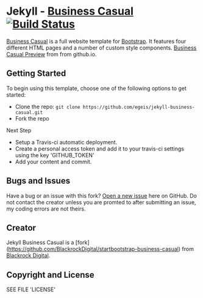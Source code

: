 # Jekyll - [Business Casual](https://startbootstrap.com/template-overviews/business-casual/) [![Build Status](https://travis-ci.org/egeis/jekyll-business-casual.svg?branch=master)](https://travis-ci.org/egeis/jekyll-business-casual)

[Business Casual](https://startbootstrap.com/template-overviews/business-casual/) is a full website template for [Bootstrap](http://getbootstrap.com/). It features four different HTML pages and a number of custom style components. [Business Casual Preview](https://egeis.github.io/jekyll-modern-business/) from from github.io.

## Getting Started

To begin using this template, choose one of the following options to get started:
* Clone the repo: `git clone https://github.com/egeis/jekyll-business-casual.git`
* Fork the repo

Next Step
* Setup a Travis-ci automatic deployment.
* Create a personal access token and add it to your travis-ci settings using the key 'GITHUB_TOKEN'
* Add your content and commit.

## Bugs and Issues

Have a bug or an issue with this fork? [Open a new issue](https://github.com/egeis/jekyll-business-casual/issues) here on GitHub. 
Do not contact the creator unless you are promted to after submitting an issue, my coding errors are not theirs.

## Creator
Jekyll Business Casual is a [fork] (https://github.com/BlackrockDigital/startbootstrap-business-casual) from [Blackrock Digital](https://github.com/BlackrockDigital).

## Copyright and License

SEE FILE 'LICENSE'
